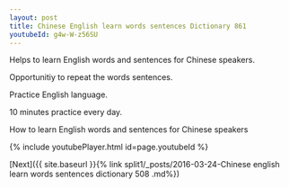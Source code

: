 ```yaml
---
layout: post
title: Chinese English learn words sentences Dictionary 861 
youtubeId: g4w-W-z56SU
---
```

 
 
Helps to learn English words and sentences for Chinese speakers.

Opportunitiy to repeat the words sentences. 

Practice English language. 
 
10 minutes practice every day. 
 
How to learn English words and sentences for Chinese speakers 
 
{% include youtubePlayer.html id=page.youtubeId %}
 
 
[Next]({{ site.baseurl }}{% link  split1/_posts/2016-03-24-Chinese english learn words sentences dictionary 508 .md%})
 
